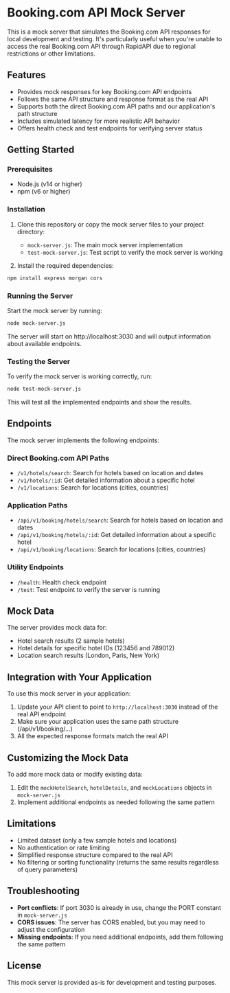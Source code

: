 # Booking.com API Mock Server

This is a mock server that simulates the Booking.com API responses for local development and testing. It's particularly useful when you're unable to access the real Booking.com API through RapidAPI due to regional restrictions or other limitations.

## Features

- Provides mock responses for key Booking.com API endpoints
- Follows the same API structure and response format as the real API
- Supports both the direct Booking.com API paths and our application's path structure
- Includes simulated latency for more realistic API behavior
- Offers health check and test endpoints for verifying server status

## Getting Started

### Prerequisites

- Node.js (v14 or higher)
- npm (v6 or higher)

### Installation

1. Clone this repository or copy the mock server files to your project directory:
   - `mock-server.js`: The main mock server implementation
   - `test-mock-server.js`: Test script to verify the mock server is working

2. Install the required dependencies:

```bash
npm install express morgan cors
```

### Running the Server

Start the mock server by running:

```bash
node mock-server.js
```

The server will start on http://localhost:3030 and will output information about available endpoints.

### Testing the Server

To verify the mock server is working correctly, run:

```bash
node test-mock-server.js
```

This will test all the implemented endpoints and show the results.

## Endpoints

The mock server implements the following endpoints:

### Direct Booking.com API Paths

- `/v1/hotels/search`: Search for hotels based on location and dates
- `/v1/hotels/:id`: Get detailed information about a specific hotel
- `/v1/locations`: Search for locations (cities, countries)

### Application Paths

- `/api/v1/booking/hotels/search`: Search for hotels based on location and dates
- `/api/v1/booking/hotels/:id`: Get detailed information about a specific hotel
- `/api/v1/booking/locations`: Search for locations (cities, countries)

### Utility Endpoints

- `/health`: Health check endpoint
- `/test`: Test endpoint to verify the server is running

## Mock Data

The server provides mock data for:

- Hotel search results (2 sample hotels)
- Hotel details for specific hotel IDs (123456 and 789012)
- Location search results (London, Paris, New York)

## Integration with Your Application

To use this mock server in your application:

1. Update your API client to point to `http://localhost:3030` instead of the real API endpoint
2. Make sure your application uses the same path structure (/api/v1/booking/...)
3. All the expected response formats match the real API

## Customizing the Mock Data

To add more mock data or modify existing data:

1. Edit the `mockHotelSearch`, `hotelDetails`, and `mockLocations` objects in `mock-server.js`
2. Implement additional endpoints as needed following the same pattern

## Limitations

- Limited dataset (only a few sample hotels and locations)
- No authentication or rate limiting
- Simplified response structure compared to the real API
- No filtering or sorting functionality (returns the same results regardless of query parameters)

## Troubleshooting

- **Port conflicts**: If port 3030 is already in use, change the PORT constant in `mock-server.js`
- **CORS issues**: The server has CORS enabled, but you may need to adjust the configuration
- **Missing endpoints**: If you need additional endpoints, add them following the same pattern

## License

This mock server is provided as-is for development and testing purposes. 